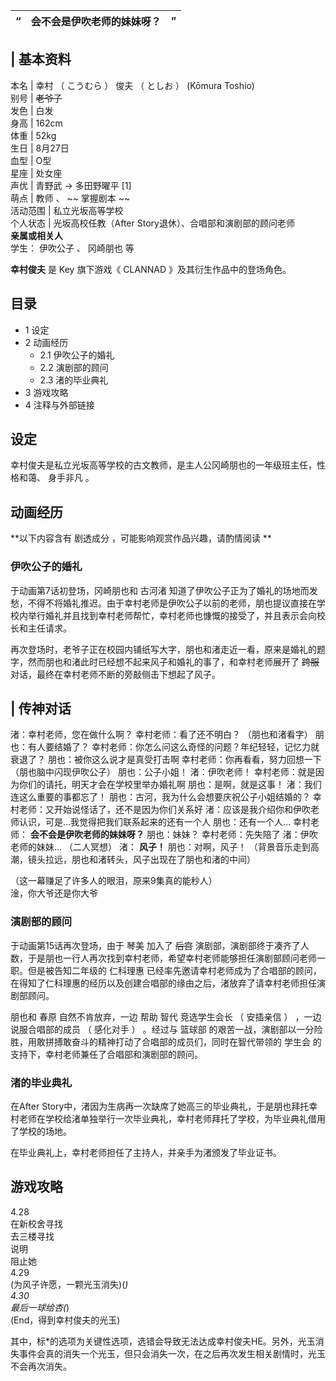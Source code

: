 |  “  |  **会不会是伊吹老师的妹妹呀？** |  ”   
---|---|---  
  
|  **基本资料**  
---  
本名  |  幸村  （  こうむら  ）  俊夫  （  としお  ）  (Kōmura Toshio)   
别号  |  ~~老爷子~~  
发色  |  白发   
身高  |  162cm   
体重  |  52kg   
生日  |  8月27日   
血型  |  O型   
星座  |  处女座   
声优  |  青野武  →  多田野曜平  [1]   
萌点  |  教师  、 ~~ 掌握剧本  ~~  
活动范围  |  私立光坂高等学校   
个人状态  |  光坂高校任教（After Story退休）、合唱部和演剧部的顾问老师   
**亲属或相关人**  
学生：  伊吹公子  、  冈崎朋也  等  
  
**幸村俊夫** 是  Key  旗下游戏《  CLANNAD  》及其衍生作品中的登场角色。

##  目录

  * 1  设定 
  * 2  动画经历 
    * 2.1  伊吹公子的婚礼 
    * 2.2  演剧部的顾问 
    * 2.3  渚的毕业典礼 
  * 3  游戏攻略 
  * 4  注释与外部链接 

##  设定

幸村俊夫是私立光坂高等学校的古文教师，是主人公冈崎朋也的一年级班主任，性格和蔼、  身手非凡  。

##  动画经历

**以下内容含有 剧透成分  ，可能影响观赏作品兴趣，请酌情阅读 **

###  伊吹公子的婚礼

于动画第7话初登场，冈崎朋也和  古河渚
知道了伊吹公子正为了婚礼的场地而发愁，不得不将婚礼推迟。由于幸村老师是伊吹公子以前的老师，朋也提议直接在学校内举行婚礼并且找到幸村老师帮忙，幸村老师也慷慨的接受了，并且表示会向校长和主任请求。

再次登场时，老爷子正在校园内铺纸写大字，朋也和渚走近一看，原来是婚礼的题字，然而朋也和渚此时已经想不起来风子和婚礼的事了，和幸村老师展开了 ~~跨服~~
对话，最终在幸村老师不断的旁敲侧击下想起了风子。

|  传神对话  
---  
  
渚：幸村老师，您在做什么啊？  幸村老师：看了还不明白？  （朋也和渚看字）  朋也：有人要结婚了？
幸村老师：你怎么问这么奇怪的问题？年纪轻轻，记忆力就衰退了？  朋也：被你这么说才是真受打击啊  幸村老师：你再看看，努力回想一下
（朋也脑中闪现伊吹公子）  朋也：公子小姐！  渚：伊吹老师！  幸村老师：就是因为你们的请托，明天才会在学校里举办婚礼啊  朋也：是啊，就是这事！
渚：我们连这么重要的事都忘了！  朋也：古河，我为什么会想要庆祝公子小姐结婚的？  幸村老师：又开始说怪话了，还不是因为你们关系好
渚：应该是我介绍你和伊吹老师认识，可是…我觉得把我们联系起来的还有一个人  朋也：还有一个人…  幸村老师： **会不会是伊吹老师的妹妹呀？**
朋也：妹妹？  幸村老师：先失陪了  渚：伊吹老师的妹妹…  （二人冥想）  渚： **风子！** 朋也：对啊，风子！
（背景音乐走到高潮，镜头拉远，朋也和渚转头，风子出现在了朋也和渚的中间） </br>

（这一幕赚足了许多人的眼泪，原来9集真的能秒人） </br> 淦，你大爷还是你大爷  </br>  
  
###  演剧部的顾问

于动画第15话再次登场，由于  琴美  加入了 ~~后宫~~
演剧部，演剧部终于凑齐了人数，于是朋也一行人再次找到幸村老师，希望幸村老师能够担任演剧部顾问老师一职。但是被告知二年级的  仁科理惠
已经率先邀请幸村老师成为了合唱部的顾问，在得知了仁科理惠的经历以及创建合唱部的缘由之后，渚放弃了请幸村老师担任演剧部顾问。

朋也和  春原  自然不肯放弃，一边  帮助  智代  竞选学生会长  （  安插亲信  ）  ，一边  说服合唱部的成员  （  感化对手  ）
。经过与  篮球部  的艰苦一战，演剧部以一分险胜，用敢拼搏敢奋斗的精神打动了合唱部的成员们，同时在智代带领的  学生会
的支持下，幸村老师兼任了合唱部和演剧部的顾问。

###  渚的毕业典礼

在After
Story中，渚因为生病再一次缺席了她高三的毕业典礼，于是朋也拜托幸村老师在学校给渚单独举行一次毕业典礼，幸村老师拜托了学校，为毕业典礼借用了学校的场地。

在毕业典礼上，幸村老师担任了主持人，并亲手为渚颁发了毕业证书。

##  游戏攻略

4.28  
在新校舍寻找  
去三楼寻找  
说明  
阻止她  
4.29  
(为风子许愿，一颗光玉消失)(*)  
4.30  
最后一球给杏(*)  
(End，得到幸村俊夫的光玉)

其中，标*的选项为关键性选项，选错会导致无法达成幸村俊夫HE。另外，光玉消失事件会真的消失一个光玉，但只会消失一次，在之后再次发生相关剧情时，光玉不会再次消失。